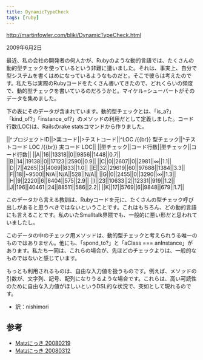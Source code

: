 ```yaml
---
title: DynamicTypeCheck
tags: [ruby]
---
```



http://martinfowler.com/bliki/DynamicTypeCheck.html

2009年6月2日



最近、私の会社の開発者の何人かが、Rubyのような動的言語では、たくさんの動的型チェックを使っているという非難に遭いました。それは、事実上、自分で型システムを書くはめになっているようなものだと。そこで彼らは考えたのです。私たちは実際のRubyコードをたくさん書いてきたので、どれくらいの頻度で、動的型チェックを書いているのだろうかと。マイケル=シューバートがそのデータを集めました。


下の表にそのデータが含まれています。動的型チェックとは、「is_a?」「kind_of?」「instance_of?」のメソッドの利用だとして定義しました。コード行数(LOC)は、Railsのrake statsコマンドから作りました。

||^プロジェクトID||>実コード||>テストコード||^LOC /{{br}} 型チェック||^テストコード LOC /{{br}} 実コード LOC||
||型チェック||コード行数||型チェック||コード行数||
||A||16||13318||0||9856||1448||0.7||
||B||14||19138||0||17123||2590||0.9||
||C||0||2607||0||2981||∞||1.1||
||D||7||4265||3||4069||833||1.0||
||E||32||29619||60||97688||1384||3.3||
||F||18||~9500||N/A||N/A||528||N/A||
||G||0||2455||0||3290||∞||1.3||
||H||9||2220||6||6404||575||2.9||
||I||23||10633||2||12331||919||1.2||
||J||196||40461||24||88511||586||2.2||
||K||17||5769||6||9848||679||1.7||


このデータから言える教訓は、Rubyコードを元に、たくさんの型チェック呼び出しがあると思うべきではないということです。これはもちろん、どの動的言語にも言えることです。私のいたSmalltalk界隈でも、一般的に悪い形だと思われていましたし。


このデータの中のチェック用メソッドは、動的型チェックと考えられうる唯一のものではありません。他にも、「spond_to?」と「aClass === anInstance」があります。私たち一同は、これらの場合が、先ほどのチェックよりは、一般的なものではないと感じています。


もっとも利用されるものは、自由な入力値を扱うものです。例えば、メソッドの引数が、文字列、記号、配列になりうるような場合です。これらは、高い可読性のために自由な入力値がほしいというDSL的な状況で、突如として現れるのです。

* 訳：nishimori

## 参考

* [Matzにっき 20080219](http://www.rubyist.net/~matz/20080219.html)
* [Matzにっき 20080312](http://www.rubyist.net/~matz/20080312.html)
